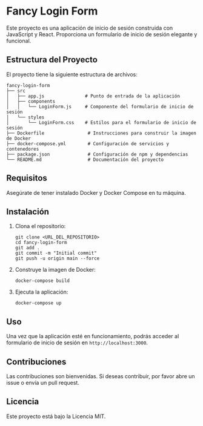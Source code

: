 # Fancy Login Form

Este proyecto es una aplicación de inicio de sesión construida con JavaScript y React. Proporciona un formulario de inicio de sesión elegante y funcional.

## Estructura del Proyecto

El proyecto tiene la siguiente estructura de archivos:

```
fancy-login-form
├── src
│   ├── app.js               # Punto de entrada de la aplicación
│   ├── components
│   │   └── LoginForm.js     # Componente del formulario de inicio de sesión
│   └── styles
│       └── LoginForm.css    # Estilos para el formulario de inicio de sesión
├── Dockerfile                # Instrucciones para construir la imagen de Docker
├── docker-compose.yml        # Configuración de servicios y contenedores
├── package.json              # Configuración de npm y dependencias
└── README.md                 # Documentación del proyecto
```

## Requisitos

Asegúrate de tener instalado Docker y Docker Compose en tu máquina.

## Instalación

1. Clona el repositorio:
   ```
   git clone <URL_DEL_REPOSITORIO>
   cd fancy-login-form
   git add .
   git commit -m "Initial commit"
   git push -u origin main --force
   ```

2. Construye la imagen de Docker:
   ```
   docker-compose build
   ```

3. Ejecuta la aplicación:
   ```
   docker-compose up
   ```

## Uso

Una vez que la aplicación esté en funcionamiento, podrás acceder al formulario de inicio de sesión en `http://localhost:3000`.

## Contribuciones

Las contribuciones son bienvenidas. Si deseas contribuir, por favor abre un issue o envía un pull request.

## Licencia

Este proyecto está bajo la Licencia MIT.